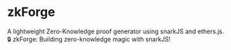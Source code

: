 # zkForge
A lightweight Zero-Knowledge proof generator using snarkJS and ethers.js.
🔒 zkForge: Building zero-knowledge magic with snarkJS!
